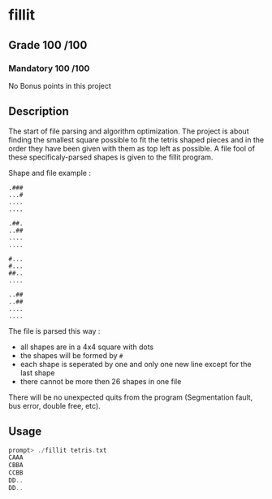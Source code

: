# fillit

## Grade	100	/100

### Mandatory	100 /100
No Bonus points in this project

## Description

The start of file parsing and algorithm optimization.
The project is about finding the smallest square possible to fit the tetris shaped pieces and in the order they have been given with them as top left as possible.
A file fool of these specificaly-parsed shapes is given to the fillit program.

Shape and file example :
```
.###
...#
....
....

.##.
..##
....
....

#...
#...
##..
....

..##
..##
....
....
```

The file is parsed this way :
- all shapes are in a 4x4 square with dots
- the shapes will be formed by ```#```
- each shape is seperated by one and only one new line except for the last shape
- there cannot be more then 26 shapes in one file

There will be no unexpected quits from the program (Segmentation fault, bus error, double free, etc).

## Usage

```C
prompt> ./fillit tetris.txt
CAAA
CBBA
CCBB
DD..
DD..
```

